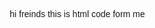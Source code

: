 hi freinds 
this  is  html code 
form me
<!DOCTYPE html>
<html lang="en">
<head>
    <meta charset="UTF-8" />
    <meta name="viewport" content="width=device-width, initial-scale=1.0"/>
    <title>Best Web Page</title>
    <style>
        /* Reset and basic styling */
        * {
            box-sizing: border-box;
            margin: 0;
            padding: 0;
            font-family: Arial, sans-serif;
        }

        body {
            line-height: 1.6;
            background: #f4f4f4;
            color: #333;
        }

        header {
            background-color: #4CAF50;
            padding: 20px;
            text-align: center;
            color: white;
        }

        nav {
            display: flex;
            justify-content: center;
            background-color: #333;
        }

        nav a {
            color: white;
            padding: 14px 20px;
            text-decoration: none;
            text-align: center;
        }

        nav a:hover {
            background-color: #575757;
        }

        .container {
            max-width: 1000px;
            margin: 20px auto;
            padding: 20px;
            background: white;
            border-radius: 8px;
            box-shadow: 0 0 10px rgba(0,0,0,0.1);
        }

        h1 {
            margin-bottom: 20px;
            color: #4CAF50;
        }

        button {
            background-color: #4CAF50;
            color: white;
            border: none;
            padding: 12px 20px;
            cursor: pointer;
            border-radius: 4px;
            font-size: 16px;
        }

        button:hover {
            background-color: #45a049;
        }

        footer {
            text-align: center;
            padding: 15px;
            background-color: #333;
            color: white;
            position: fixed;
            width: 100%;
            bottom: 0;
        }
    </style>
</head>
<body>

    <header>
        <h1>Welcome to My Best Website</h1>
        <p>Simple, Elegant, Responsive</p>
    </header>

    <nav>
        <a href="#home">Home</a>
        <a href="#about">About</a>
        <a href="#services">Services</a>
        <a href="#contact">Contact</a>
    </nav>

    <div id="home" class="container">
        <h2>Home Section</h2>
        <p>This is the home section. You can introduce your website here.</p>
        <button onclick="showMessage()">Click Me!</button>
    </div>

    <div id="about" class="container">
        <h2>About Us</h2>
        <p>We are passionate about creating beautiful websites with HTML, CSS, and JavaScript. Our goal is to make your web presence stand out!</p>
    </div>

    <div id="services" class="container">
        <h2>Our Services</h2>
        <p>Web Design, Development, SEO, Digital Marketing, and more!</p>
    </div>

    <div id="contact" class="container">
        <h2>Contact Us</h2>
        <p>Email us at: example@example.com</p>
    </div>

    <footer>
        &copy; 2025 My Best Website
    </footer>

    <script>
        function showMessage() {
            alert("Thank you for visiting our site!");
        }
    </script>

</body>
</html>




# my-web
